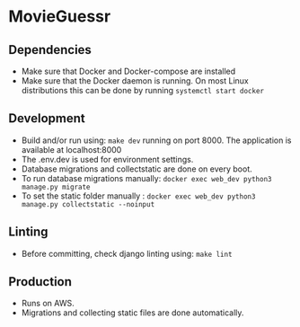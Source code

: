 # MovieGuessr

## Dependencies
- Make sure that Docker and Docker-compose are installed
- Make sure that the Docker daemon is running. On most Linux distributions this can be done by running `systemctl start docker`  

## Development
- Build and/or run using: `make dev` running on port 8000. The application is available at localhost:8000
- The .env.dev is used for environment settings.
- Database migrations and collectstatic are done on every boot.
- To run database migrations manually: `docker exec web_dev python3 manage.py migrate`
- To set the static folder manually : `docker exec web_dev python3 manage.py collectstatic --noinput`

## Linting
- Before committing, check django linting using: `make lint`

## Production
- Runs on AWS.
- Migrations and collecting static files are done automatically.

